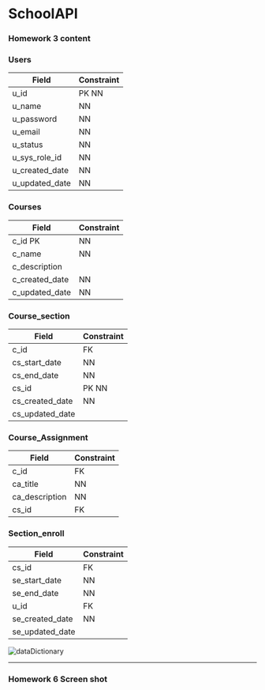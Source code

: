 # SchoolAPI

### Homework 3 content 

### Users	
|Field | Constraint |
| -----| ---------- |
|u_id	 |PK NN       |
|u_name|NN|
|u_password|	NN|
|u_email|	NN|
|u_status|	NN|
|u_sys_role_id|	NN|
|u_created_date|	NN|
|u_updated_date|	NN|

### Courses
|Field | Constraint |
| -----| ---------- |
|c_id	PK| NN|
|c_name|	NN|
|c_description|	
|c_created_date	|NN|
|c_updated_date |NN|

### Course_section	
|Field | Constraint |
| -----| ---------- |
|c_id|	FK|
|cs_start_date|	NN|
|cs_end_date|	NN|
|cs_id |PK NN|
|cs_created_date|	NN|
|cs_updated_date|	

### Course_Assignment	
|Field | Constraint |
| -----| ---------- |
|c_id|	FK|
|ca_title|	NN|
|ca_description| NN|
|cs_id	|FK|

### Section_enroll	
|Field | Constraint |
| -----| ---------- |
|cs_id|	FK|
|se_start_date|	NN|
|se_end_date|	NN|
|u_id| 	FK|
|se_created_date|	NN|
|se_updated_date|	

![dataDictionary](https://user-images.githubusercontent.com/17055891/123499434-ad431500-d604-11eb-9eeb-187f8761adcb.JPG)

-------

### Homework 6 Screen shot



